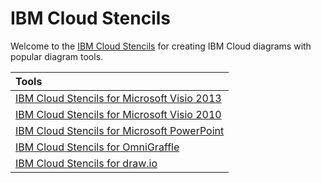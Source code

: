 # IBM Cloud Stencils

Welcome to the [IBM Cloud Stencils](https://www.ibm.com/cloud/garage/architectures/edit) for creating IBM Cloud diagrams with popular diagram tools.

| Tools |
| :--- |
| [IBM Cloud Stencils for Microsoft Visio 2013](visio2013/tool.md) | 
| [IBM Cloud Stencils for Microsoft Visio 2010](visio2010/tool.md) | 
| [IBM Cloud Stencils for Microsoft PowerPoint](https://www.ibm.com/cloud/garage/architectures/edit#powerpointSection) | 
| [IBM Cloud Stencils for OmniGraffle](https://www.ibm.com/cloud/garage/architectures/edit#omnigraffleSection)
| [IBM Cloud Stencils for draw.io](https://www.draw.io?libs=ibm&mode=device)
